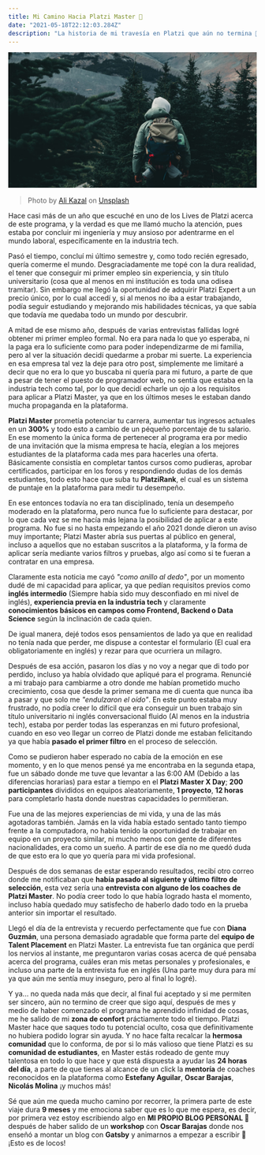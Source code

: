 ```yaml
---
title: Mi Camino Hacia Platzi Master 💚
date: "2021-05-18T22:12:03.284Z"
description: "La historia de mi travesía en Platzi que aún no termina 💪."
---
```


![A man traveling deep in the forest](./ali-kazal-M9qlIc6Phgo-unsplash.jpg)

> Photo by <a href="https://unsplash.com/@lureofadventure?utm_source=unsplash&utm_medium=referral&utm_content=creditCopyText">Ali Kazal</a> on <a href="https://unsplash.com/?utm_source=unsplash&utm_medium=referral&utm_content=creditCopyText">Unsplash</a>

Hace casi más de un año que escuché en uno de los Lives de Platzi acerca de este programa, y la verdad es que me llamó mucho la atención, pues estaba por concluir mi ingeniería y muy ansioso por adentrarme en el mundo laboral, específicamente en la industria tech.

Pasó el tiempo, concluí mi último semestre y, como todo recién egresado, quería comerme el mundo. Desgraciadamente me topé con la dura realidad, el tener que conseguir mi primer empleo sin experiencia, y sin título universitario (cosa que al menos en mi institución es toda una odisea tramitar). Sin embargo me llegó la oportunidad de adquirir Platzi Expert a un precio único, por lo cual accedí y, si al menos no iba a estar trabajando, podía seguir estudiando y mejorando mis habilidades técnicas, ya que sabía que todavía me quedaba todo un mundo por descubrir.

A mitad de ese mismo año, después de varias entrevistas fallidas logré obtener mi primer empleo formal. No era para nada lo que yo esperaba, ni la paga era lo suficiente como para poder independizarme de mi familia, pero al ver la situación decidí quedarme a probar mi suerte. La experiencia en esa empresa tal vez la deje para otro post, simplemente me limitaré a decir que no era lo que yo buscaba ni quería para mi futuro, a parte de que a pesar de tener el puesto de programador web, no sentía que estaba en la industria tech como tal, por lo que decidí echarle un ojo a los requisitos para aplicar a Platzi Master, ya que en los últimos meses le estaban dando mucha propaganda en la plataforma.

**Platzi Master** prometía potenciar tu carrera, aumentar tus ingresos actuales en un **300%** y todo esto a cambio de un péqueño porcentaje de tu salario. En ese momento la única forma de pertenecer al programa era por medio de una invitación que la misma empresa te hacía, elegían a los mejores estudiantes de la plataforma cada mes para hacerles una oferta. Básicamente consistía en completar tantos cursos como pudieras, aprobar certificados, participar en los foros y respondiendo dudas de los demás estudiantes, todo esto hace que suba tu **PlatziRank**, el cual es un sistema de puntaje en la plataforma para medir tu desempeño.

En ese entonces todavía no era tan disciplinado, tenía un desempeño moderado en la plataforma, pero nunca fue lo suficiente para destacar, por lo que cada vez se me hacía más lejana la posibilidad de aplicar a este programa. No fue si no hasta empezando el año 2021 donde dieron un aviso muy importante; Platzi Master abría sus puertas al público en general, incluso a aquellos que no estaban suscritos a la plataforma, y la forma de aplicar sería mediante varios filtros y pruebas, algo así como si te fueran a contratar en una empresa.

Claramente esta noticia me cayó _"como anillo al dedo"_, por un momento dudé de mi capacidad para aplicar, ya que pedían requisitos previos como **inglés intermedio** (Siempre había sido muy desconfiado en mi nivel de inglés), **experiencia previa en la industria tech** y claramente **conocimientos básicos en campos como Frontend, Backend o Data Science** según la inclinación de cada quien.

De igual manera, dejé todos esos pensamientos de lado ya que en realidad no tenía nada que perder, me dispuse a contestar el formulario (El cual era obligatoriamente en inglés) y rezar para que ocurriera un milagro.

Después de esa acción, pasaron los días y no voy a negar que di todo por perdido, incluso ya había olvidado que apliqué para el programa. Renuncié a mi trabajo para cambiarme a otro donde me habían prometido mucho crecimiento, cosa que desde la primer semana me di cuenta que nunca iba a pasar y que solo me _"endulzaron el oído"_. En este punto estaba muy frustrado, no podía creer lo difícil que era conseguir un buen trabajo sin título universitario ni inglés conversacional fluido (Al menos en la industria tech), estaba por perder todas las esperanzas en mi futuro profesional, cuando en eso veo llegar un correo de Platzi donde me estaban felicitando ya que había **pasado el primer filtro** en el proceso de selección.

Como se pudieron haber esperado no cabía de la emoción en ese momento, y en lo que menos pensé ya me encontraba en la segunda etapa, fue un sábado donde me tuve que levantar a las 6:00 AM (Debido a las diferencias horarias) para estar a tiempo en el **Platzi Master X Day**; **200 participantes** divididos en equipos aleatoriamente, **1 proyecto**, **12 horas** para completarlo hasta donde nuestras capacidades lo permitieran.

Fue una de las mejores experiencias de mi vida, y una de las más agotadoras también. Jamás en la vida había estado sentado tanto tiempo frente a la computadora, no había tenido la oportunidad de trabajar en equipo en un proyecto similar, ni mucho menos con gente de diferentes nacionalidades, era como un sueño. A partir de ese día no me quedó duda de que esto era lo que yo quería para mi vida profesional.

Después de dos semanas de estar esperando resultados, recibí otro correo donde me notificaban que **había pasado al siguiente y último filtro de selección**, esta vez sería una **entrevista con alguno de los coaches de Platzi Master**. No podía creer todo lo que había logrado hasta el momento, incluso había quedado muy satisfecho de haberlo dado todo en la prueba anterior sin importar el resultado.

Llegó el día de la entrevista y recuerdo perfectamente que fue con **Diana Guzmán**, una persona demasiado agradable que forma parte del **equipo de Talent Placement** en Platzi Master. La entrevista fue tan orgánica que perdí los nervios al instante, me preguntaron varias cosas acerca de qué pensaba acerca del programa, cuáles eran mis metas personales y profesionales, e incluso una parte de la entrevista fue en inglés (Una parte muy dura para mí ya que aún me sentía muy inseguro, pero al final lo logré).

Y ya... no queda nada más que decir, al final fui aceptado y si me permiten ser sincero, aún no termino de creer que sigo aquí, después de mes y medio de haber comenzado el programa he aprendido infinidad de cosas, me he salido de mi **zona de confort** práctiamente todo el tiempo. Platzi Master hace que saques todo tu potencial oculto, cosa que definitivamente no hubiera podido lograr sin ayuda. Y no hace falta recalcar la **hermosa comunidad** que lo conforma, de por si lo más valioso que tiene Platzi es su **comunidad de estudiantes**, en Master estás rodeado de gente muy talentosa en todo lo que hace y que está dispuesta a ayudar las **24 horas del día**, a parte de que tienes al alcance de un click la **mentoría** de coaches reconocidos en la plataforma como **Estefany Aguilar**, **Oscar Barajas**, **Nicolás Molina** ¡y muchos más!

Sé que aún me queda mucho camino por recorrer, la primera parte de este viaje dura **9 meses** y me emociona saber que es lo que me espera, es decir, por primera vez estoy escribiendo algo en **MI PROPIO BLOG PERSONAL 🙌** después de haber salido de un **workshop** con **Oscar Barajas** donde nos enseñó a montar un blog con **Gatsby** y animarnos a empezar a escribir 🤯 ¡Esto es de locos!
